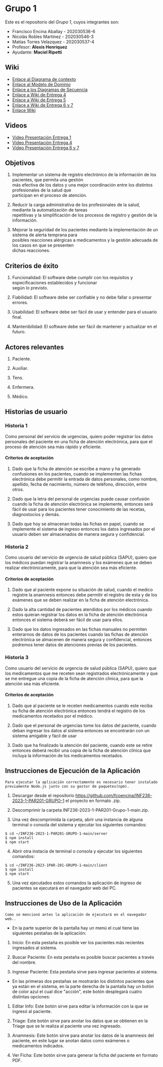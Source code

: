 # Grupo 1

Este es el repositorio del *Grupo 1*, cuyos integrantes son:

* Francisco Encina Aballay - 202030536-6
* Nicolás Robles Martínez - 202030546-3
* Matías Torres Velazquez - 202030537-4
* Profesor: **Alexis Henriquez**
* Ayudante: **Maciel Ripetti**

## Wiki
* [Enlace al Diagrama de contexto](https://github.com/fcoencina/INF236-2023-1-PAR201-GRUPO-1/wiki/Diagrama-de-Contexto)
* [Enlace al Modelo de Dominio](https://github.com/fcoencina/INF236-2023-1-PAR201-GRUPO-1/wiki/Modelo-de-Dominio)
* [Enlace a los Diagramas de Secuencia](https://github.com/fcoencina/INF236-2023-1-PAR201-GRUPO-1/wiki/Diagramas-de-Secuencia)
* [Enlace a Wiki de Entrega 4](https://github.com/fcoencina/INF236-2023-1-PAR201-GRUPO-1/wiki/Entrega-4)
* [Enlace a Wiki de Entrega 5](https://github.com/fcoencina/INF236-2023-1-PAR201-GRUPO-1/wiki/Entrega-5)
* [Enlace a Wiki de Entrega 6 y 7](https://github.com/fcoencina/INF236-2023-1-PAR201-GRUPO-1/wiki/Entrega-6-y-7)
* [Enlace Wiki](https://github.com/fcoencina/INF236-2023-1-PAR201-GRUPO-1/wiki)

## Videos

* [Video Presentación Entrega 1](https://youtu.be/n5oyO6FyPAQ)
* [Video Presentación Entrega 4](https://youtu.be/cCnYCzlATi8)
* [Video Presentación Entrega 6 y 7]()

## Objetivos

1. Implementar un sistema de registro electrónico de la información de los pacientes, que permita una gestión  
más efectiva de los datos y una mejor coordinación entre los distintos profesionales de la salud que  
participan en el proceso de atención.

2. Reducir la carga administrativa de los profesionales de la salud, mediante la automatización de tareas  
repetitivas y la simplificación de los procesos de registro y gestión de la información.

3. Mejorar la seguridad de los pacientes mediante la implementación de un sistema de alerta temprana para  
posibles reacciones alérgicas a medicamentos y la gestión adecuada de los casos en que se presenten  
dichas reacciones.

## Criterios de éxito

1. Funcionalidad: El software debe cumplir con los requisitos y especificaciones establecidos y funcionar  
según lo previsto.

2. Fiabilidad: El software debe ser confiable y no debe fallar o presentar errores.  

3. Usabilidad: El software debe ser fácil de usar y entender para el usuario final.

4. Mantenibilidad: El software debe ser fácil de mantener y actualizar en el futuro.

## Actores relevantes

1. Paciente.

2. Auxiliar.

3. Tens.

4. Enfermera.

5. Médico.

## Historias de usuario

### Historia 1
Como personal del servicio de urgencias, quiero poder registrar los datos personales del paciente en una ficha de atención electrónica, para que el proceso de atención sea más rápido y eficiente.

#### Criterios de aceptación
1. Dado que la ficha de atención se escribe a mano y ha generado confusiones en los pacientes, cuando se implementen las fichas electrónica debe permitir la entrada de datos personales, como nombre, apellido, fecha de nacimiento, número de teléfono, dirección, entre otros.

2. Dado que la letra del personal de urgencias puede causar confusión cuando la ficha de atención electrónica se implemente, entonces será fácil de usar para los pacientes tener conocimiento de las recetas, diagnostocios y demás.

3. Dado que hoy se almacenan todas las fichas en papel, cuando se implemente el sistema de ingreso entonces los datos ingresados por el usuario deben ser almacenados de manera segura y confidencial.

### Historia 2
Como usuario del servicio de urgencia de salud pública (SAPU), quiero que los médicos puedan registrar la anamnesis y los exámenes que se deben realizar electrónicamente, para que la atención sea más eficiente.

#### Criterios de aceptación
1. Dado que al paciente expone su situación de salud, cuando el medico registre la anamnesis entonces debe permitir el registro de esta y de los exámenes que se deben realizar en la ficha de atención electrónica.

2. Dado la alta cantidad de pacientes atendidos por los médicos cuando estos quieran registrar los datos en la ficha de atención electrónica entonces el sistema deberá ser fácil de usar para ellos.

3. Dado que los datos ingresados en las fichas manuales no permiten enterarnos de datos de los pacientes cuando las fichas de atención electrónica se almacenen de manera segura y confidencial, entonces podremos tener datos de atenciones previas de los pacientes.

### Historia 3
Como usuario del servicio de urgencia de salud pública (SAPU), quiero que los medicamentos que me receten sean registrados electrónicamente y que se me entregue una copia de la ficha de atención clínica, para que la atención sea más eficiente.

#### Criterios de aceptación
1. Dado que al paciente se le receten medicamentos cuando este reciba su ficha de atención electrónica entonces tendrá el registro de los medicamentos recetados por el médico.

2. Dado que el personal de urgencias tome los datos del paciente, cuando deban ingresar los datos al sistema entonces se encontrarán con un sistema amigable y fácil de usar

3. Dado que ha finalizado la atención del paciente, cuando este se retire entonces deberá recibir una copia de la ficha de atención clínica que incluya la información de los medicamentos recetados.

## Instrucciones de Ejecución de la Aplicación

`Para ejecutar la aplicación correctamente es necesario tener instalado previamente Node.js junto con su gestor de paquetes(npm).`

1. Descargar desde el repositorio https://github.com/fcoencina/INF236-2023-1-PAR201-GRUPO-1 el proyecto en formato .zip.

2. Descomprimir la carpeta INF236-2023-1-PAR201-Grupo-1-main.zip.

3. Una vez descomprimida la carpeta, abrir una instancia de alguna terminal o consola del sistema y ejecutar los siguientes comandos: 

```
$ cd ~/INF236-2023-1-PAR201-GRUPO-1-main/server
$ npm install
$ npm start
```

4. Abrir otra instacia de terminal o consola y ejecutar los siguientes comandos:
```
$ cd ~/INF236-2023-1PAR-201-GRUPO-1-main/client
$ npm install
$ npm start
```
5. Una vez ejecutados estos comandos la aplicación de ingreso de pacientes se ejecutará en el navegador web del PC.

## Instrucciones de Uso de la Aplicación

`Como se mencionó antes la aplicación de ejecutará en el navegador web..`

* En la parte superior de la pantalla hay un menú el cual tiene las siguientes pestañas de la aplicación:

1. Inicio: En esta pestaña es posible ver los pacientes más recientes ingresados al sistema.

2. Buscar Paciente: En esta pestaña es posible buscar pacientes a través del nombre.

3. Ingresar Paciente: Esta pestaña sirve para ingresar pacientes al sistema.

* En las primeras dos pestañas se mostrarán los distintos pacientes que ya están en el sistema, en la parte derecha de la pantalla hay un botón de color azul el cual dice "acción", este botón desplegará cuatro distintas opciones:

1. Editar Info: Este botón sirve para editar la información con la que se ingresó al paciente.

2. Triage: Este botón sirve para anotar los datos que se obtienen en la Triage que se le realiza al paciente una vez ingresado.

3. Anamnesis: Este botón sirve para anotar los datos de la anamnesis del paciente, en este lugar se anotan datos como exámenes o medicamentos indicados.

4. Ver Ficha: Este botón sirve para generar la ficha del paciente en formato PDF.
